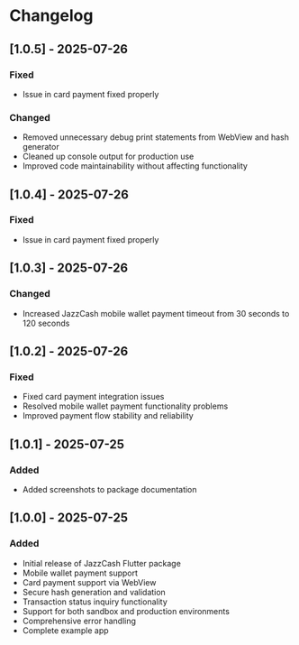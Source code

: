 # Changelog

## [1.0.5] - 2025-07-26
### Fixed
- Issue in card payment fixed properly
### Changed
- Removed unnecessary debug print statements from WebView and hash generator
- Cleaned up console output for production use
- Improved code maintainability without affecting functionality

## [1.0.4] - 2025-07-26
### Fixed
- Issue in card payment fixed properly

## [1.0.3] - 2025-07-26
### Changed
- Increased JazzCash mobile wallet payment timeout from 30 seconds to 120 seconds

## [1.0.2] - 2025-07-26
### Fixed
- Fixed card payment integration issues
- Resolved mobile wallet payment functionality problems
- Improved payment flow stability and reliability

## [1.0.1] - 2025-07-25
### Added
- Added screenshots to package documentation

## [1.0.0] - 2025-07-25
### Added
- Initial release of JazzCash Flutter package
- Mobile wallet payment support
- Card payment support via WebView
- Secure hash generation and validation
- Transaction status inquiry functionality
- Support for both sandbox and production environments
- Comprehensive error handling
- Complete example app
